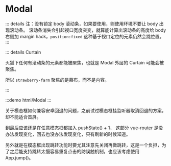 # Modal

::: details 注：没有锁定 body 滚动条，如果要使用，则使用环境不要让 body 出现滚动条。
滚动条消失会引起视口宽度突变，就算能计算出滚动条的高度给 body 右侧加 margin hack，`position:fixed` 这种基于视口定位的元素仍然会跳位置。
:::

::: details Curtain

火狐下任何有滚动条的元素都能被聚焦，也就是 Modal 外层的 Curtain 可能会被聚焦。

所以 `strawberry-farm` 聚焦的是幕布，而不是内容。

:::

:::demo html/Modal
:::

关于模态框如何兼容安卓回退的问题，之前试过模态框挂监听器取消回退的方案，却不能适合首屏。

到最后应该还是在任意模态框都加入 pushState() + 1， 这部分 vue-router 是没办法发现变化，回去也没办法发现变化，只有刷新的时候知道。

另外就是在模态框出现跳转功能时要尤其注意先关闭再做跳转，这是一个负担，为了之后能支持跳转太慢容易重复点击的防误触机制，也应该考虑使用 App.jump()。